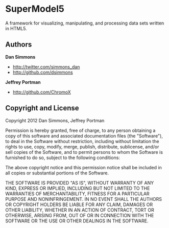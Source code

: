 SuperModel5
===========

A framework for visualizing, manipulating, and processing data sets written in HTML5.

Authors
-------
**Dan Simmons**

+ http://twitter.com/simmons_dan
+ http://github.com/dsimmons

**Jeffrey Portman**

+ http://github.com/ChromoX


Copyright and License
---------------------

Copyright 2012 Dan Simmons, Jeffrey Portman

Permission is hereby granted, free of charge, to any person obtaining a copy of this software and associated documentation files (the "Software"), to deal in the Software without restriction, including without limitation the rights to use, copy, modify, merge, publish, distribute, sublicense, and/or sell copies of the Software, and to permit persons to whom the Software is furnished to do so, subject to the following conditions:

The above copyright notice and this permission notice shall be included in all copies or substantial portions of the Software.

THE SOFTWARE IS PROVIDED "AS IS", WITHOUT WARRANTY OF ANY KIND, EXPRESS OR IMPLIED, INCLUDING BUT NOT LIMITED TO THE WARRANTIES OF MERCHANTABILITY, FITNESS FOR A PARTICULAR PURPOSE AND NONINFRINGEMENT. IN NO EVENT SHALL THE AUTHORS OR COPYRIGHT HOLDERS BE LIABLE FOR ANY CLAIM, DAMAGES OR OTHER LIABILITY, WHETHER IN AN ACTION OF CONTRACT, TORT OR OTHERWISE, ARISING FROM, OUT OF OR IN CONNECTION WITH THE SOFTWARE OR THE USE OR OTHER DEALINGS IN THE SOFTWARE.
